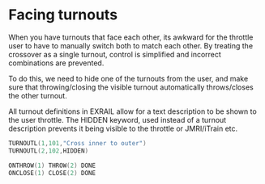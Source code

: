 # Facing turnouts

When you have turnouts that face each other, its awkward for the throttle user to have to manually switch 
both to match each other. By treating the crossover as a single turnout, control is simplified and incorrect combinations are prevented.

To do this, we need to hide one of the turnouts from the user, and make sure that throwing/closing the visible turnout automatically throws/closes the other turnout.

All turnout definitions in EXRAIL allow for a text description to be shown to the user throttle. The HIDDEN keyword, used instead of a turnout description prevents it being visible to the throttle or JMRI/iTrain etc.
 
```cpp
TURNOUTL(1,101,"Cross inner to outer")
TURNOUTL(2,102,HIDDEN)

ONTHROW(1) THROW(2) DONE
ONCLOSE(1) CLOSE(2) DONE
```
 